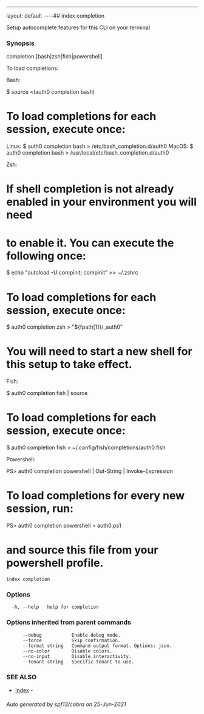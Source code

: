 ---
layout: default
----## index completion

Setup autocomplete features for this CLI on your terminal

### Synopsis

completion [bash|zsh|fish|powershell]

To load completions:

Bash:

$ source <(auth0 completion bash)

# To load completions for each session, execute once:
Linux:
  $ auth0 completion bash > /etc/bash_completion.d/auth0
MacOS:
  $ auth0 completion bash > /usr/local/etc/bash_completion.d/auth0

Zsh:

# If shell completion is not already enabled in your environment you will need
# to enable it.  You can execute the following once:

$ echo "autoload -U compinit; compinit" >> ~/.zshrc

# To load completions for each session, execute once:
$ auth0 completion zsh > "${fpath[1]}/_auth0"

# You will need to start a new shell for this setup to take effect.

Fish:

$ auth0 completion fish | source

# To load completions for each session, execute once:
$ auth0 completion fish > ~/.config/fish/completions/auth0.fish

Powershell:

PS> auth0 completion powershell | Out-String | Invoke-Expression

# To load completions for every new session, run:
PS> auth0 completion powershell > auth0.ps1
# and source this file from your powershell profile.


```
index completion
```

### Options

```
  -h, --help   help for completion
```

### Options inherited from parent commands

```
      --debug           Enable debug mode.
      --force           Skip confirmation.
      --format string   Command output format. Options: json.
      --no-color        Disable colors.
      --no-input        Disable interactivity.
      --tenant string   Specific tenant to use.
```

### SEE ALSO

* [index](index.md)	 - 

###### Auto generated by spf13/cobra on 25-Jun-2021
